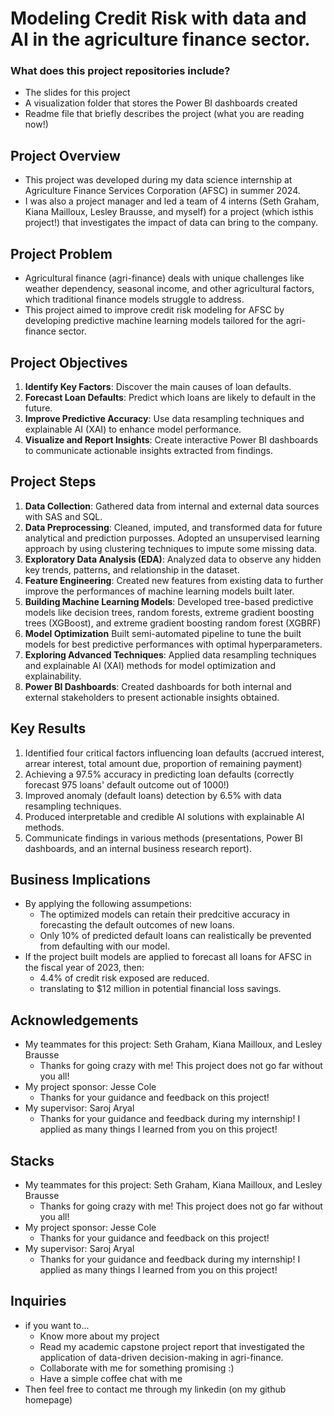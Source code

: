 # Modeling Credit Risk with data and AI in the agriculture finance sector.

### What does this project repositories include?
* The slides for this project
* A visualization folder that stores the Power BI dashboards created
* Readme file that briefly describes the project (what you are reading now!)


## Project Overview
* This project was developed during my data science internship at Agriculture Finance Services Corporation (AFSC) in summer 2024.
* I was also a project manager and led a team of 4 interns (Seth Graham, Kiana Mailloux, Lesley Brausse, and myself) for a project (which isthis project!) that investigates the impact of data can bring to the company.

## Project Problem
* Agricultural finance (agri-finance) deals with unique challenges like weather dependency, seasonal income, and other agricultural factors, which traditional finance models struggle to address. 
* This project aimed to improve credit risk modeling for AFSC by developing predictive machine learning models tailored for the agri-finance sector.

## Project Objectives
1. **Identify Key Factors**: Discover the main causes of loan defaults.
2. **Forecast Loan Defaults**: Predict which loans are likely to default in the future.
3. **Improve Predictive Accuracy**: Use data resampling techniques and explainable AI (XAI) to enhance model performance.
4. **Visualize and Report Insights**: Create interactive Power BI dashboards to communicate actionable insights extracted from findings.

## Project Steps
1. **Data Collection**: Gathered data from internal and external data sources with SAS and SQL.
2. **Data Preprocessing**: Cleaned, imputed, and transformed data for future analytical and prediction purposses. Adopted an unsupervised learning approach by using clustering techniques to impute some missing data.
3. **Exploratory Data Analysis (EDA)**: Analyzed data to observe any hidden key trends, patterns, and relationship in the dataset.
4. **Feature Engineering**: Created new features from existing data to further improve the performances of machine learning models built later.
5. **Building Machine Learning Models**: Developed tree-based predictive models like decision trees, random forests, extreme gradient boosting trees (XGBoost), and extreme gradient boosting random forest (XGBRF)
6. **Model Optimization** Built semi-automated pipeline to tune the built models for best predictive performances with optimal hyperparameters.
7. **Exploring Advanced Techniques**: Applied data resampling techniques and explainable AI (XAI) methods for model optimization and explainability.
8. **Power BI Dashboards**: Created dashboards for both internal and external stakeholders to present actionable insights obtained.

## Key Results
1. Identified four critical factors influencing loan defaults (accrued interest, arrear interest, total amount due, proportion of remaining payment)
2. Achieving a 97.5% accuracy in predicting loan defaults (correctly forecast 975 loans' default outcome out of 1000!)
3. Improved anomaly (default loans) detection by 6.5% with data resampling techniques.
4. Produced interpretable and credible AI solutions with explainable AI methods.
5. Communicate findings in various methods (presentations, Power BI dashboards, and an internal business research report).

## Business Implications
* By applying the following assumpetions:
   * The optimized models can retain their predcitive accuracy in forecasting the default outcomes of new loans.
   * Only 10% of predicted default loans can realistically be prevented from defaulting with our model.
* If the project built models are applied to forecast all loans for AFSC in the fiscal year of 2023, then:
    * 4.4% of credit risk exposed are reduced.
    * translating to $12 million in potential financial loss savings.
 

## Acknowledgements
* My teammates for this project: Seth Graham, Kiana Mailloux, and Lesley Brausse 
    * Thanks for going crazy with me! This project does not go far without you all!
* My project sponsor: Jesse Cole
    * Thanks for your guidance and feedback on this project!
* My supervisor: Saroj Aryal
    * Thanks for your guidance and feedback during my internship! I applied as many things I learned from you on this project!

## Stacks
* My teammates for this project: Seth Graham, Kiana Mailloux, and Lesley Brausse 
    * Thanks for going crazy with me! This project does not go far without you all!
* My project sponsor: Jesse Cole
    * Thanks for your guidance and feedback on this project!
* My supervisor: Saroj Aryal
    * Thanks for your guidance and feedback during my internship! I applied as many things I learned from you on this project!

## Inquiries
* if you want to...
     * Know more about my project
     * Read my academic capstone project report that investigated the application of data-driven decision-making in agri-finance. 
     * Collaborate with me for something promising :)
     * Have a simple coffee chat with me
* Then feel free to contact me through my linkedin (on my github homepage)
